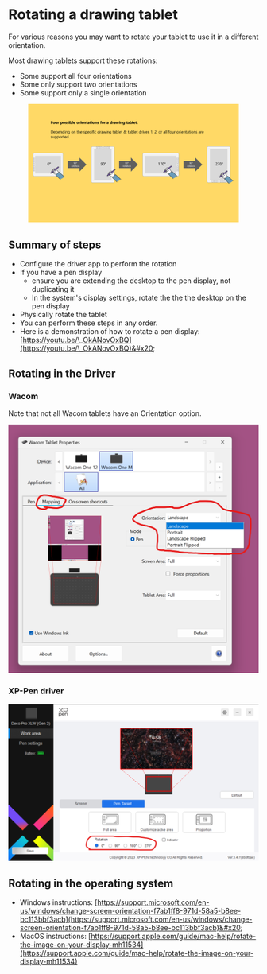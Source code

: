 # Rotating a drawing tablet

For various reasons you may want to rotate your tablet to use it in a different orientation.

Most drawing tablets support these rotations:

* Some support all four orientations
* Some only support two orientations&#x20;
* Some support only a single orientation&#x20;

<figure><img src="../../.gitbook/assets/image (1) (1).png" alt=""><figcaption></figcaption></figure>

## **Summary of steps**&#x20;

* Configure the driver app to perform the rotation
* If you have a pen display
  * ensure you are extending the desktop to the pen display, not duplicating it
  * In the system's display settings, rotate the the the desktop on the pen display
* Physically rotate the tablet
* You can perform these steps in any order.
* Here is a demonstration of how to rotate a pen display: [https://youtu.be/\_OkANovOxBQ](https://youtu.be/\_OkANovOxBQ)&#x20;

## Rotating in the Driver

### Wacom

Note that not all Wacom tablets have an Orientation option.

![](<../../.gitbook/assets/image (353).png>)

### XP-Pen driver

![](<../../.gitbook/assets/image (1) (1) (1).png>)



## Rotating in the operating system

* Windows instructions: [https://support.microsoft.com/en-us/windows/change-screen-orientation-f7ab1ff8-971d-58a5-b8ee-bc113bbf3acb](https://support.microsoft.com/en-us/windows/change-screen-orientation-f7ab1ff8-971d-58a5-b8ee-bc113bbf3acb)&#x20;
* MacOS instructions: [https://support.apple.com/guide/mac-help/rotate-the-image-on-your-display-mh11534](https://support.apple.com/guide/mac-help/rotate-the-image-on-your-display-mh11534)





